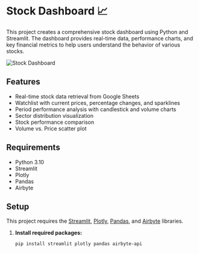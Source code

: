 # Stock Dashboard 📈

This project creates a comprehensive stock dashboard using Python and Streamlit. The dashboard provides real-time data, performance charts, and key financial metrics to help users understand the behavior of various stocks.

![Stock Dashboard](stocks-header.gif)

## Features

- Real-time stock data retrieval from Google Sheets
- Watchlist with current prices, percentage changes, and sparklines
- Period performance analysis with candlestick and volume charts
- Sector distribution visualization
- Stock performance comparison
- Volume vs. Price scatter plot

## Requirements

- Python 3.10
- Streamlit
- Plotly
- Pandas
- Airbyte

## Setup

This project requires the [Streamlit](https://streamlit.io/), [Plotly](https://plotly.com/python/), [Pandas](https://pandas.pydata.org/), and [Airbyte](https://airbyte.com/) libraries.

1. **Install required packages:**

   ```bash
   pip install streamlit plotly pandas airbyte-api

